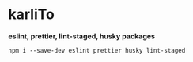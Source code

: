 # karliTo

**eslint, prettier, lint-staged, husky packages**

    npm i --save-dev eslint prettier husky lint-staged
